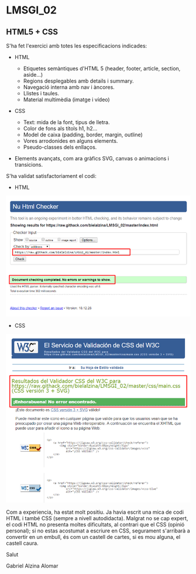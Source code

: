 # LMSGI_02

## HTML5 + CSS

S'ha fet l'exercici amb totes les especificacions indicades:

* HTML
  * Etiquetes semàntiques d'HTML 5 (header, footer, article, section, aside...)
  * Regions desplegables amb details i summary.
  * Navegació interna amb nav i àncores. 
  * Llistes i taules.
  * Material multimèdia (imatge i vídeo)

* CSS
  * Text: mida de la font, tipus de lletra.
  * Color de fons als títols h1, h2...
  * Model de caixa (padding, border, margin, outline)
  * Vores arrodonides en alguns elements.
  * Pseudo-classes dels enllaços.
 
 * Elements avançats, com ara gràfics SVG, canvas o animacions i transicions.
 
 S'ha validat satisfactoriament el codi:
 
 * HTML
 
  ![validacio_html](https://github.com/bielalzina/LMSGI_02/blob/master/validacions/validacio_html.png)
  
  * CSS
  
  ![validacio_css](https://github.com/bielalzina/LMSGI_02/blob/master/validacions/validacio_css.png)
 
 Com a experiencia, ha estat molt positiu. Ja havia escrit una mica de codi HTML i també CSS (sempre a nivell autodidacta). Malgrat no se cap expert, el codi HTML no presenta moltes dificultats, al contrari que el CSS (opinió personal); si no estas acostumat a escriure en CSS, segurament s'arribarà a convertir en un embull, és com un castell de cartes, si es mou alguna, el castell caura.
 
 Salut
 
 Gabriel Alzina Alomar
